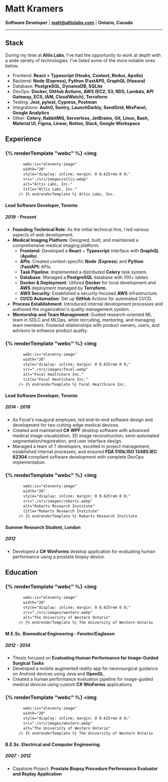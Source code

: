 # Matt Kramers

**Software Developer** | **[matt@altislabs.com](matt@altislabs.com)** | **Ontario, Canada**

---

## Stack
During my time at **Altis Labs**, I've had the opportunity to work at depth with a wide variety of technologies. I've listed some of the more notable ones below.
- Frontend: **React + Typescript (Hooks, Context, Redux, Apollo)**
- Backend: **Node (Express), Python (FastAPI), GraphQL (Hasura)**
- Database: **PostgreSQL, DynamoDB, SQLite**
- DevOps: **Docker, GitHub Actions, AWS (EC2, S3, RDS, Lambda, API Gateway, ECS, IAM, CloudWatch), Terraform**
- Testing: **Jest, pytest, Cypress, Postman**
- Integrations: **Auth0, Sentry, LaunchDarkly, SendGrid, MixPanel, Google Analytics**
- Other: **Celery, RabbitMQ, Serverless, JetBrains, Git, Linux, Bash, Material UI, Figma, Linear, Notion, Slack, Google Workspace**

## Experience

### {% renderTemplate "webc" %} <img
            webc:is="eleventy-image"
            width="20"
            style="display: inline; margin: 0 0.625rem 0 0;"
            src="./src/images/altis.webp"
            alt="Altis Labs, Inc."
            title="Altis Labs, Inc."
          /> {% endrenderTemplate %} Altis Labs, Inc.

#### Lead Software Developer, Toronto

##### 2019 - Present

- **Founding Technical Role**: As the initial technical hire, I led various aspects of web development.
- **Medical Imaging Platform**: Designed, built, and maintained a comprehensive medical imaging platform:
    - **Frontend**: Developed a **React** + **Typescript** interface with **GraphQL** (**Apollo**).
    - **APIs**: Created context-specific **Node** (**Express**) and **Python** (**FastAPI**) APIs.
    - **Task Pipeline**: Implemented a distributed **Celery** task system.
    - **Database**: Managed a **PostgreSQL** database with 100+ tables.
    - **Docker & Deployment**: Utilized **Docker** for local development and **AWS** deployment managed by **Terraform**.
    - **AWS Security**: Established a security-focused **AWS** infrastructure.
    - **CI/CD Automation**: Set up **GitHub** Actions for automated CI/CD.
- **Process Establishment**: Introduced internal development processes and authored the organization's quality management system.
- **Mentorship and Team Management**: Guided research-oriented ML team in SDLC and MLOps, while recruiting, mentoring, and managing team members. Fostered relationships with product owners, users, and advisors to enhance product quality.

### {% renderTemplate "webc" %} <img
            webc:is="eleventy-image"
            width="20"
            style="display: inline; margin: 0 0.625rem 0 0;"
            src="./src/images/focal.webp"
            alt="Focal Healtchare Inc."
            title="Focal Healtchare Inc."
          /> {% endrenderTemplate %} Focal Healthcare Inc.

#### Lead Software Developer, Toronto

##### 2014 - 2019

- As Focal's inaugural employee, led end-to-end software design and development for two cutting-edge medical devices.
- Created and maintained **C#** **WPF** desktop software with advanced medical image visualization, 3D image reconstruction, semi-automated segmentation/registration, and user interface design.
- Managed a team of 7 developers, excelled in project management, established internal processes, and ensured **FDA 510k**/**ISO 13485**/**IEC 62304** compliant software development with complete DevOps implementation.

### {% renderTemplate "webc" %} <img
            webc:is="eleventy-image"
            width="20"
            style="display: inline; margin: 0 0.625rem 0 0;"
            src="./src/images/robarts.webp"
            alt="Robarts Research Institute"
            title="Robarts Research Institute"
          /> {% endrenderTemplate %} Robarts Research Institute

#### Summer Research Student, London

##### 2012

- Developed a **C#** **WinForms** desktop application for evaluating human performance using a prostate biopsy device.

## Education

### {% renderTemplate "webc" %} <img
            webc:is="eleventy-image"
            width="20"
            style="display: inline; margin: 0 0.625rem 0 0;"
            src="./src/images/western.webp"
            alt="The University of Western Ontario"
          /> {% endrenderTemplate %} The University of Western Ontario

#### M.E.Sc. Biomedical Engineering - Fenster/Eagleson

##### 2012 - 2014

- Thesis focused on **Evaluating Human Performance for Image-Guided Surgical Tasks**
- Developed a mobile augmented reality app for neurosurgical guidance on Android devices using Java and **OpenGL**.
- Created a human performance evaluation pipeline for image-guided medical devices using custom **C#** **WinForms** applications.

### {% renderTemplate "webc" %} <img
            webc:is="eleventy-image"
            width="20"
            style="display: inline; margin: 0 0.625rem 0 0;"
            src="./src/images/western.webp"
            alt="The University of Western Ontario"
          /> {% endrenderTemplate %} The University of Western Ontario

#### B.E.Sc. Electrical and Computer Engineering

##### 2007 - 2012

- Capstone Project: **Prostate Biopsy Procedure Performance Evaluator and Replay Application**